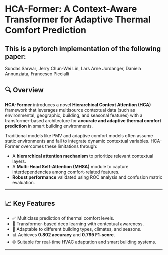 # HCA-Former: A Context-Aware Transformer for Adaptive Thermal Comfort Prediction

## This is a pytorch implementation of the following paper:
Sundas Sarwar, Jerry Chun-Wei Lin, Lars Arne Jordanger, Daniela Annunziata, Francesco Piccialli

## 🔍 Overview

**HCA-Former** introduces a novel **Hierarchical Context Attention (HCA)** framework that leverages multisource contextual data (such as environmental, geographic, building, and seasonal features) with a transformer-based architecture for **accurate and adaptive thermal comfort prediction** in smart building environments.

Traditional models like PMV and adaptive comfort models often assume static environments and fail to integrate dynamic contextual variables. HCA-Former overcomes these limitations through:

- A **hierarchical attention mechanism** to prioritize relevant contextual layers.
- A **Multi-Head Self-Attention (MHSA)** module to capture interdependencies among comfort-related features.
- **Robust performance** validated using ROC analysis and confusion matrix evaluation.

---

## 📈 Key Features

- ✅ Multiclass prediction of thermal comfort levels.
- 🧠 Transformer-based deep learning with contextual awareness.
- 🏢 Adaptable to different building types, climates, and seasons.
- 📊 Achieves **0.802 accuracy** and **0.795 F1-score**.
- 🌐 Suitable for real-time HVAC adaptation and smart building systems.

---



